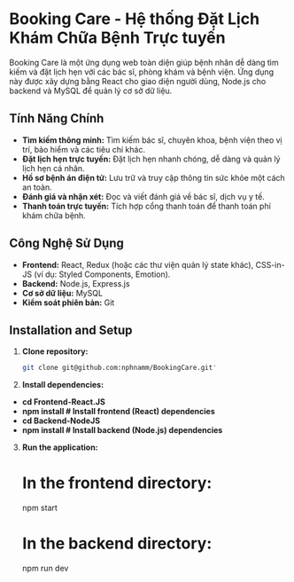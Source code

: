 # Booking Care - Hệ thống Đặt Lịch Khám Chữa Bệnh Trực tuyến

Booking Care là một ứng dụng web toàn diện giúp bệnh nhân dễ dàng tìm kiếm và đặt lịch hẹn với các bác sĩ, phòng khám và bệnh viện. Ứng dụng này được xây dựng bằng React cho giao diện người dùng, Node.js cho backend và MySQL để quản lý cơ sở dữ liệu.

## Tính Năng Chính

- **Tìm kiếm thông minh:** Tìm kiếm bác sĩ, chuyên khoa, bệnh viện theo vị trí, bảo hiểm và các tiêu chí khác.
- **Đặt lịch hẹn trực tuyến:** Đặt lịch hẹn nhanh chóng, dễ dàng và quản lý lịch hẹn cá nhân.
- **Hồ sơ bệnh án điện tử:** Lưu trữ và truy cập thông tin sức khỏe một cách an toàn.
- **Đánh giá và nhận xét:** Đọc và viết đánh giá về bác sĩ, dịch vụ y tế.
- **Thanh toán trực tuyến:** Tích hợp cổng thanh toán để thanh toán phí khám chữa bệnh.

## Công Nghệ Sử Dụng

- **Frontend:** React, Redux (hoặc các thư viện quản lý state khác), CSS-in-JS (ví dụ: Styled Components, Emotion).
- **Backend:** Node.js, Express.js
- **Cơ sở dữ liệu:** MySQL
- **Kiểm soát phiên bản:** Git

## Installation and Setup

1. **Clone repository:**
   ```bash
   git clone git@github.com:nphnamm/BookingCare.git'
   
2. **Install dependencies:**
- **cd Frontend-React.JS**
- **npm install  # Install frontend (React) dependencies**
- **cd Backend-NodeJS**
- **npm install  # Install backend (Node.js) dependencies**
3. **Run the application:**
  
   # In the frontend directory:
   npm start
   
   # In the backend directory:
   npm run dev

 

